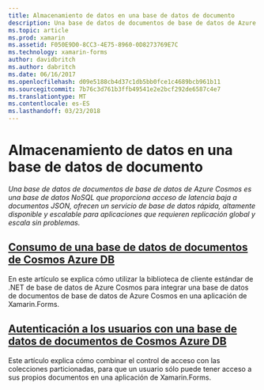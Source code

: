 ```yaml
---
title: Almacenamiento de datos en una base de datos de documento
description: Una base de datos de documentos de base de datos de Azure Cosmos es una base de datos NoSQL que proporciona acceso de latencia baja a documentos JSON, ofrecen un servicio de base de datos rápida, altamente disponible y escalable para aplicaciones que requieren replicación global y escala sin problemas.
ms.topic: article
ms.prod: xamarin
ms.assetid: F050E9D0-8CC3-4E75-8960-0D8273769E7C
ms.technology: xamarin-forms
author: davidbritch
ms.author: dabritch
ms.date: 06/16/2017
ms.openlocfilehash: d09e5188cb4d37c1db5bb0fce1c4689bcb961b11
ms.sourcegitcommit: 7b76c3d761b3ffb49541e2e2bcf292de6587c4e7
ms.translationtype: MT
ms.contentlocale: es-ES
ms.lasthandoff: 03/23/2018
---
```

# <a name="storing-data-in-a-document-database"></a>Almacenamiento de datos en una base de datos de documento

_Una base de datos de documentos de base de datos de Azure Cosmos es una base de datos NoSQL que proporciona acceso de latencia baja a documentos JSON, ofrecen un servicio de base de datos rápida, altamente disponible y escalable para aplicaciones que requieren replicación global y escala sin problemas._

## <a name="consuming-an-azure-cosmos-db-document-databaseconsumingmd"></a>[Consumo de una base de datos de documentos de Cosmos Azure DB](consuming.md)

En este artículo se explica cómo utilizar la biblioteca de cliente estándar de .NET de base de datos de Azure Cosmos para integrar una base de datos de documentos de base de datos de Azure Cosmos en una aplicación de Xamarin.Forms.

## <a name="authenticating-users-with-an-azure-cosmos-db-document-databaseauthenticationmd"></a>[Autenticación a los usuarios con una base de datos de documentos de Cosmos Azure DB](authentication.md)

Este artículo explica cómo combinar el control de acceso con las colecciones particionadas, para que un usuario sólo puede tener acceso a sus propios documentos en una aplicación de Xamarin.Forms.
